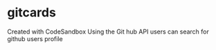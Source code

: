 # gitcards
Created with CodeSandbox
Using the Git hub API users can search for github users profile
